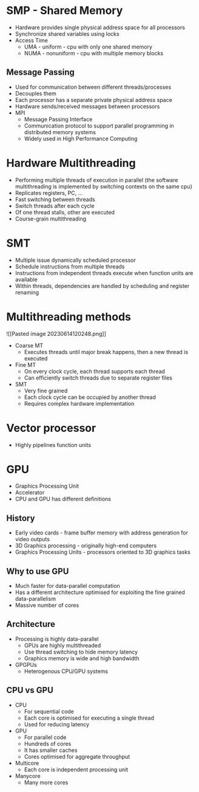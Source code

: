# SMP - Shared Memory
* Hardware provides single physical address space for all processors
* Synchronize shared variables using locks
* Access Time
	* UMA - uniform - cpu with only one shared memory
	* NUMA - nonuniform - cpu with multiple memory blocks
## Message Passing
* Used for communication between different threads/processes
* Decouples them
* Each processor has a separate private physical address space
* Hardware sends/received messages between processors
* MPI
	* Message Passing Interface
	* Communication protocol to support parallel programming in distributed memory systems
	* Widely used in High Performance Computing

# Hardware Multithreading
* Performing multiple threads of execution in parallel (the software multithreading is implemented by switching contexts on the same cpu)
* Replicates registers, PC, ...
* Fast switching between threads
* Switch threads after each cycle
* Of one thread stalls, other are executed
* Course-grain multithreading

# SMT
* Multiple issue dynamically scheduled processor
* Schedule instructions from multiple threads
* Instructions from independent threads execute when function units are available
* Within threads, dependencies are handled by scheduling and register renaming

# Multithreading methods
![[Pasted image 20230614120248.png]]
* Coarse MT
	* Executes threads until major break happens, then a new thread is executed
* Fine MT
	* On every clock cycle, each thread supports each thread
	* Can efficiently switch threads due to separate register files
* SMT
	* Very fine grained
	* Each clock cycle can be occupied by another thread
	* Requires complex hardware implementation

# Vector processor
* Highly pipelines function units

# GPU
* Graphics Processing Unit
* Accelerator
* CPU and GPU has different definitions
## History
* Early video cards - frame buffer memory with address generation for video outputs
* 3D Graphics processing - originally high-end computers
* Graphics Processing Units - processors oriented to 3D graphics tasks
## Why to use GPU
* Much faster for data-parallel computation
* Has a different architecture optimised for exploiting the fine grained data-parallelism
* Massive number of cores
## Architecture
* Processing is highly data-parallel
	* GPUs are highly multithreaded
	* Use thread switching to hide memory latency
	* Graphics memory is wide and high bandwidth
* GPGPUs
	* Heterogenous CPU/GPU systems

## CPU vs GPU
* CPU
	* For sequential code
	* Each core is optimised for executing a single thread
	* Used for reducing latency
* GPU
	* For parallel code
	* Hundreds of cores
	* It has smaller caches
	* Cores optimised for aggregate throughput
* Multicore
	* Each core is independent processing unit
* Manycore
	* Many more cores

